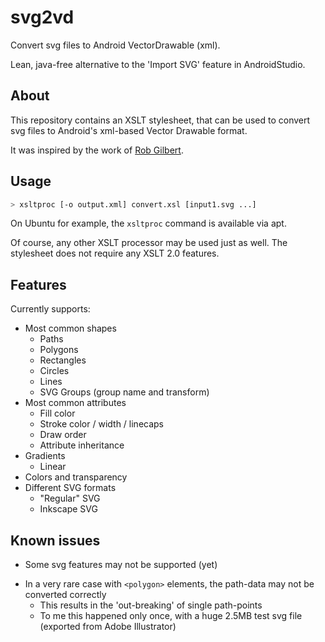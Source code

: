 # svg2vd

Convert svg files to Android VectorDrawable (xml).

Lean, java-free alternative to the 'Import SVG' feature in AndroidStudio.

## About

This repository contains an XSLT stylesheet, that can be used to convert svg files to Android's xml-based Vector Drawable format.

It was inspired by the work of [Rob Gilbert](https://github.com/fox015/svg2vectordrawable).

## Usage

```bash
> xsltproc [-o output.xml] convert.xsl [input1.svg ...]
```

On Ubuntu for example, the `xsltproc` command is available via apt.

Of course, any other XSLT processor may be used just as well. The stylesheet does not require any XSLT 2.0 features.

## Features

Currently supports:

* Most common shapes
  * Paths
  * Polygons
  * Rectangles
  * Circles
  * Lines
  * SVG Groups (group name and transform)
* Most common attributes
  * Fill color
  * Stroke color / width / linecaps
  * Draw order
  * Attribute inheritance
* Gradients
  * Linear
* Colors and transparency
* Different SVG formats
  * "Regular" SVG
  * Inkscape SVG

## Known issues

- Some svg features may not be supported (yet)

* In a very rare case with `<polygon>` elements, the path-data may not be converted correctly
  * This results in the 'out-breaking' of single path-points
  * To me this happened only once, with a huge 2.5MB test svg file (exported from Adobe Illustrator)
